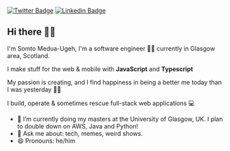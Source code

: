 [![Twitter Badge](https://img.shields.io/badge/-@UgehSomto-1ca0f1?style=flat-square&labelColor=1ca0f1&logo=twitter&logoColor=white&link=https://twitter.com/ugehsomto)](https://twitter.com/ugehsomto) [![Linkedin Badge](https://img.shields.io/badge/-@SomtoUgeh-blue?style=flat-square&logo=Linkedin&logoColor=white&link=https://www.linkedin.com/in/somtochukwu-medua-ugeh-bb9378129/)](https://www.linkedin.com/in/somtochukwu-medua-ugeh-bb9378129/)

## Hi there 👋🏾 
I'm Somto Medua-Ugeh, I'm a software engineer 👨‍💻 currently in Glasgow area, Scotland.

I make stuff for the web & mobile with <b>JavaScript</b> and <b>Typescript</b>

My passion is creating, and I find happiness in being a better me today than I was yesterday 🙏🏾 

I build, operate & sometimes rescue full-stack web applications 💻

- 🌱  I’m currently doing my masters at the University of Glasgow, UK. I plan to double down on AWS, Java and Python!
- 💬  Ask me about: tech, memes, weird shows.
- 😄  Pronouns: he/him
